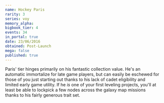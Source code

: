 ```yaml
---
name: Hockey Paris
rarity: 3
series: voy
memory_alpha:
bigbook_tier: 4
events: 34
in_portal: true
date: 23/06/2016
obtained: Post-Launch
mega: false
published: true
---
```


Paris' tier hinges primarily on his fantastic collection value. He's an automatic immortalize for late game players, but can easily be eschewed for those of you just starting out thanks to his lack of cadet eligibility and limited early game utility. If he *is* one of your first leveling projects, you'll at least be able to lockpick a few nodes across the galaxy map missions thanks to his fairly generous trait set.
